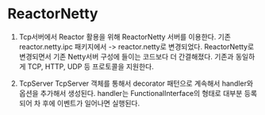 # ReactorNetty

1. Tcp서버에서 Reactor 활용을 위해 ReactorNetty 서버를 이용한다.
기존 reactor.netty.ipc 패키지에서 -> reactor.netty로 변경되었다.
ReactorNetty로 변경되면서 기존 Netty서버 구성에 들이는 코드보다 더 간결해졌다.
기존과 동일하게 TCP, HTTP, UDP 등 프로토콜을 지원한다.

2. TcpServer
TcpServer 객체를 통해서 decorator 패턴으로 계속해서 handler와 옵션을 추가해서 생성된다.
handler는 FunctionalInterface의 형태로 대부분 등록되어 차 후에 이벤트가 일어나면 실행된다.




<br/>
